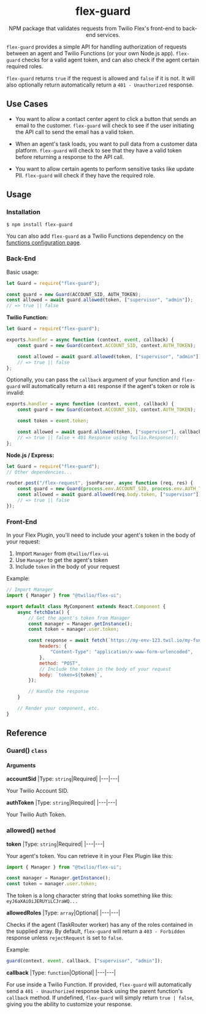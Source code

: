 <h1 align="center">flex-guard</h1>
<p align="center">NPM package that validates requests from Twilio Flex's front-end to back-end services.

`flex-guard` provides a simple API for handling authorization of requests between an agent and Twilio Functions (or your own Node.js app). `flex-guard` checks for a valid agent token, and can also check if the agent certain required roles.

`flex-guard` returns `true` if the request is allowed and `false` if it is not. It will also optionally return automatically return a `401 - Unauthorized` response.

## Use Cases

-   You want to allow a contact center agent to click a button that sends an email to the customer. `flex-guard` will check to see if the user initiating the API call to send the email has a valid token.

-   When an agent's task loads, you want to pull data from a customer data platform. `flex-guard` will check to see that they have a valid token before returning a response to the API call.

-   You want to allow certain agents to perform sensitive tasks like update PII. `flex-guard` will check if they have the required role.

## Usage

### Installation

`$ npm install flex-guard`

You can also add `flex-guard` as a Twilio Functions dependency on the [functions configuration page]('https://www.twilio.com/console/functions/configure').

### Back-End

Basic usage:

```javascript
let Guard = require("flex-guard");

const guard = new Guard(ACCOUNT_SID, AUTH_TOKEN);
const allowed = await guard.allowed(token, ["supervisor", "admin"]);
// => true || false
```

**Twilio Function:**

```javascript
let Guard = require("flex-guard");

exports.handler = async function (context, event, callback) {
    const guard = new Guard(context.ACCOUNT_SID, context.AUTH_TOKEN);

    const allowed = await guard.allowed(token, ["supervisor", "admin"]);
    // => true || false
};
```

Optionally, you can pass the `callback` argument of your function and `flex-guard` will automatically return a `401` response if the agent's token or role is invalid:

```javascript
exports.handler = async function (context, event, callback) {
    const guard = new Guard(context.ACCOUNT_SID, context.AUTH_TOKEN);

    const token = event.token;

    const allowed = await guard.allowed(token, ["supervisor"], callback);
    // => true || false + 401 Response using Twilio.Response();
};
```

**Node.js / Express:**

```javascript
let Guard = require("flex-guard");
// Other dependencies...

router.post("/flex-request", jsonParser, async function (req, res) {
    const guard = new Guard(process.env.ACCOUNT_SID, process.env.AUTH_TOKEN);
    const allowed = await guard.allowed(req.body.token, ["supervisor"]);
    // => true || false
});
```

### Front-End

In your Flex Plugin, you'll need to include your agent's token in the body of your request:

1. Import `Manager` from `@twilio/flex-ui`
1. Use `Manager` to get the agent's token
1. Include `token` in the body of your request

Example:

```javascript
// Import Manager
import { Manager } from "@twilio/flex-ui";

export default class MyComponent extends React.Component {
    async fetchData() {
        // Get the agent's token from Manager
        const manager = Manager.getInstance();
        const token = manager.user.token;

        const response = await fetch(`https://my-env-123.twil.io/my-function`, {
            headers: {
                "Content-Type": "application/x-www-form-urlencoded",
            },
            method: "POST",
            // Include the token in the body of your request
            body: `token=${token}`,
        });

        // Handle the response
    }

    // Render your component, etc.
}
```

## Reference

### Guard() `class`

#### Arguments

**accountSid**
|Type: `string`|Required|
|---|---|

Your Twilio Account SID.

**authToken**
|Type: `string`|Required|
|---|---|

Your Twilio Auth Token.

### allowed() `method`

**token**
|Type: `string`|Required|
|---|---|

Your agent's token. You can retrieve it in your Flex Plugin like this:

```javascript
import { Manager } from "@twilio/flex-ui";

const manager = Manager.getInstance();
const token = manager.user.token;
```

The token is a long character string that looks something like this:
`eyJ6aXAiOiJERUYiLCJraWQ...`

**allowedRoles**
|Type: `array`|Optional|
|---|---|

Checks if the agent (TaskRouter worker) has any of the roles contained in the supplied array. By default, `flex-guard` will return a `403 - Forbidden` response unless `rejectRequest` is set to `false`.

Example:

```javascript
guard(context, event, callback, ["supervisor", "admin"]);
```

**callback**
|Type: `function`|Optional|
|---|---|

For use inside a Twilio Function. If provided, `flex-guard` will automatically send a `401 - Unauthorized` response back using the parent function's `callback` method. If undefined, `flex-guard` will simply return `true | false`, giving you the ability to customize your response.
